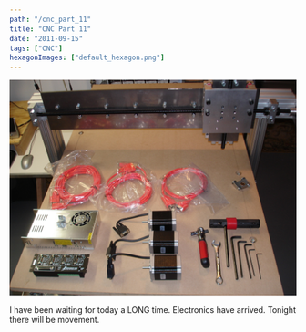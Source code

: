 ```yaml
---
path: "/cnc_part_11"
title: "CNC Part 11"
date: "2011-09-15"
tags: ["CNC"]
hexagonImages: ["default_hexagon.png"]
---
```


 [![](DSC04171.JPG)](DSC04171.JPG)

I have been waiting for today a LONG time. Electronics have arrived. Tonight there will be movement. 
